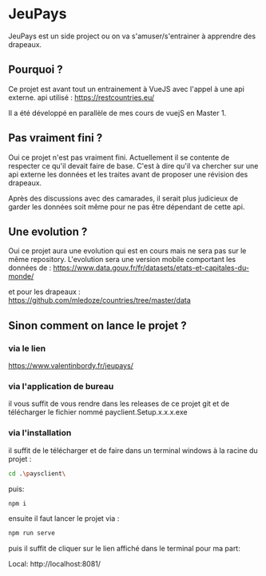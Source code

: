 # JeuPays
JeuPays est un side project ou on va s'amuser/s'entrainer à apprendre des drapeaux.


## Pourquoi ?
Ce projet est avant tout un entrainement à VueJS avec l'appel à une api externe.
api utilisé : https://restcountries.eu/

Il a été développé en parallèle de mes cours de vuejS en Master 1. 

## Pas vraiment fini ?
Oui ce projet n'est pas vraiment fini. 
Actuellement il se contente de respecter ce qu'il devait faire de base. C'est à dire qu'il va chercher sur une api externe les données et les traites avant de proposer une révision des drapeaux.

Après des discussions avec des camarades, il serait plus judicieux de garder les données soit même pour ne pas être dépendant de cette api.

## Une evolution ?

Oui ce projet aura une evolution qui est en cours mais ne sera pas sur le même repository.
L'evolution sera une version mobile comportant les données de : 
https://www.data.gouv.fr/fr/datasets/etats-et-capitales-du-monde/

et pour les drapeaux : 
https://github.com/mledoze/countries/tree/master/data

## Sinon comment on lance le projet ?
### via le lien 
https://www.valentinbordy.fr/jeupays/

### via l'application de bureau 
il vous suffit de vous rendre dans les releases de ce projet git et de télécharger le fichier nommé payclient.Setup.x.x.x.exe

### via l'installation
il suffit de le télécharger et de faire dans un terminal windows à la racine du projet :

```sh
cd .\paysclient\
```
puis:
```sh
npm i
```
ensuite il faut lancer le projet via : 

```sh
npm run serve
```

puis il suffit de cliquer sur le lien affiché dans le terminal pour ma part: 

Local:   http://localhost:8081/

